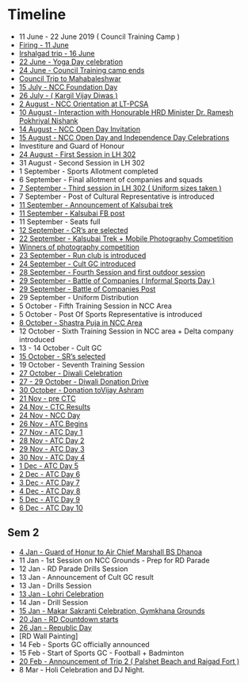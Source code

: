 # Timeline 

* 11 June - 22 June 2019 ( Council Training Camp )
* [Firing - 11 June](https://github.com/MananKGarg/NCC-Magazine/blob/master/Timeline/11%20June%20-%20CTC%20Firing%20(1).pdf)
* [Irshalgad trip - 16 June](https://github.com/MananKGarg/NCC-Magazine/blob/master/Timeline/16%20June%20-%20CTC%20Irshalgad%20Trip.pdf)
* [22 June - Yoga Day celebration](https://github.com/MananKGarg/NCC-Magazine/blob/master/Timeline/Yoga%20Day%20Celebration.pdf)
* [24 June - Council Training camp ends](https://github.com/MananKGarg/NCC-Magazine/blob/master/Timeline/Council%20Training%20Camp.pdf)
* [Council Trip to Mahabaleshwar](https://github.com/MananKGarg/NCC-Magazine/blob/master/Timeline/Council%20Trip%20-%20Mahabaleshwar%20-%20Copy.pdf)
* [15 July - NCC Foundation Day](https://github.com/MananKGarg/NCC-Magazine/blob/master/Timeline/15%20July%20-%20NCC%20Foundation%20Day.pdf)
* [26 July - ( Kargil Vijay Diwas )](https://github.com/MananKGarg/NCC-Magazine/blob/master/Timeline/Kargil%20Vijay%20Diwas.pdf)
* [2 August - NCC Orientation at LT-PCSA](https://github.com/MananKGarg/NCC-Magazine/blob/master/Timeline/2%20August%20NCC%20Orientation%20(2).pdf)
* [10 August - Interaction with Honourable HRD Minister Dr. Ramesh Pokhriyal Nishank](https://github.com/MananKGarg/NCC-Magazine/blob/master/Timeline/10%20August%20-%20Interaction%20with%20Honourable%20HRD%20Minister%20Dr.%20Ramesh%20Pokhriyal%20Nishank%20-%20Copy.pdf)
* [14 August - NCC Open Day Invitation](https://github.com/MananKGarg/NCC-Magazine/blob/master/Timeline/15%20August%20Invitation.pdf)
* [15 August - NCC Open Day and Independence Day Celebrations](https://github.com/MananKGarg/NCC-Magazine/blob/master/Timeline/15%20August%20-%20NCC%20Open%20Day%20and%20Independence%20Day%20Celebrations%20(2)%20-%20Copy.pdf)
* Investiture and Guard of Honour
* [24 August - First Session in LH 302](https://github.com/MananKGarg/NCC-Magazine/blob/master/Timeline/24%20August%20-%20First%20Session%20in%20LH%20302%20-%20Copy.pdf) 
* 31 August - Second Session in LH 302
* 1 September - Sports Allotment completed
* 6 September - Final allotment of companies and squads
* [7 September - Third session in LH 302 ( Uniform sizes taken )](https://github.com/MananKGarg/NCC-Magazine/blob/master/Timeline/7%20September%20-%20Third%20Session.pdf)
* 7 September - Post of Cultural Representative is introduced
* [11 September - Announcement of Kalsubai trek](https://github.com/MananKGarg/NCC-Magazine/blob/master/Timeline/11%20September%20-%20Announcement%20of%20Kalsubai%20trek%20-%20Copy.pdf)
* [11 September - Kalsubai FB post](https://github.com/MananKGarg/NCC-Magazine/blob/master/Timeline/Kalsubai%20FB%20post.pdf)
* 11 September - Seats full
* [12 September - CR’s are selected](https://github.com/MananKGarg/NCC-Magazine/blob/master/Timeline/12%20September%20-%20CR%E2%80%99s%20are%20selected%20-%20Copy.pdf)
* [22 September - Kalsubai Trek  + Mobile Photography Competition](https://github.com/MananKGarg/NCC-Magazine/blob/master/Timeline/22%20September%20-%20Kalsubai%20Trek%20%20%2B%20Mobile%20Photography%20Competition%20-%20Copy.pdf)
* [Winners of photography competition](https://github.com/MananKGarg/NCC-Magazine/blob/master/Timeline/Kalsubai%20Photography%20contest%20winners%20(1).pdf)
* [23 September - Run club is introduced](https://github.com/MananKGarg/NCC-Magazine/blob/master/Timeline/23%20September%20-%20Run%20club%20is%20introduced.pdf)
* [24 September - Cult GC introduced](https://github.com/MananKGarg/NCC-Magazine/blob/master/Timeline/Cult%20GC%20invite.pdf)
* [28 September - Fourth Session and first outdoor session](https://github.com/MananKGarg/NCC-Magazine/blob/master/Timeline/28%20September%20-%20Fourth%20Session%20and%20first%20outdoor%20session.pdf)
* [29 September - Battle of Companies ( Informal Sports Day )](https://github.com/MananKGarg/NCC-Magazine/blob/master/Timeline/29%20September%20-%20Battle%20of%20Companies%20(%20Informal%20Sports%20Day%20).pdf)
* [29 September - Battle of Companies Post](https://github.com/MananKGarg/NCC-Magazine/blob/master/Timeline/Battle%20of%20Companies%20Post.pdf)
* 29 September - Uniform Distribution
* 5 October - Fifth Training Session in NCC Area
* 5 October - Post Of Sports Representative is introduced
* [8 October - Shastra Puja in NCC Area](https://github.com/MananKGarg/NCC-Magazine/blob/master/Timeline/8%20October%20-%20Shastra%20Puja%20in%20NCC%20Area.pdf)
* 12 October - Sixth Training Session in NCC area + Delta company introduced
* 13 - 14 October - Cult GC
* [15 October - SR’s selected](https://github.com/MananKGarg/NCC-Magazine/blob/master/Timeline/SR's%20selected%20(2)%20-%20Copy.pdf)
* 19 October - Seventh Training Session
* [27 October - Diwali Celebration](https://github.com/MananKGarg/NCC-Magazine/blob/master/Timeline/Diwali%20Celebration.pdf)
* [27 - 29 October - Diwali Donation Drive](https://github.com/MananKGarg/NCC-Magazine/blob/master/Timeline/Diwali%20Donation%20drive.pdf)
* [30 October - Donation toVijay Ashram](https://github.com/MananKGarg/NCC-Magazine/blob/master/Timeline/Diwali%20Donation%20Post.pdf)
* [21 Nov - pre CTC](https://github.com/MananKGarg/NCC-Magazine/blob/master/Timeline/Pre-CTC.pdf)
* [24 Nov - CTC Results](https://github.com/MananKGarg/NCC-Magazine/blob/master/Timeline/CTC%20Results%20.pdf)
* [24 Nov - NCC Day](https://github.com/MananKGarg/NCC-Magazine/blob/master/Timeline/24%20November%20-%20NCC%20Day.pdf)
* [26 Nov - ATC Begins](https://github.com/MananKGarg/NCC-Magazine/blob/master/Timeline/ATC%20Begins.pdf)
* [27 Nov - ATC Day 1](https://github.com/MananKGarg/NCC-Magazine/blob/master/Timeline/ATC%20Day%20-%201.pdf)
* [28 Nov - ATC Day 2](https://github.com/MananKGarg/NCC-Magazine/blob/master/Timeline/ATC%20Day%20-%202.pdf)
* [29 Nov - ATC Day 3](https://github.com/MananKGarg/NCC-Magazine/blob/master/Timeline/ATC%20Day%20-%203.pdf)
* [30 Nov - ATC Day 4](https://github.com/MananKGarg/NCC-Magazine/blob/master/Timeline/ATC%20Day%20-%204.pdf)
* [1 Dec  - ATC Day 5](https://github.com/MananKGarg/NCC-Magazine/blob/master/Timeline/ATC%20Day%20-%205.pdf)
* [2 Dec - ATC Day 6](https://github.com/MananKGarg/NCC-Magazine/blob/master/Timeline/ATC%20Day%20-%206.pdf)
* [3 Dec - ATC Day 7](https://github.com/MananKGarg/NCC-Magazine/blob/master/Timeline/ATC%20Day%20-%207.pdf)
* [4 Dec - ATC Day 8](https://github.com/MananKGarg/NCC-Magazine/blob/master/Timeline/ATC%20Day%20-%208.pdf)
* [5 Dec - ATC Day 9](https://github.com/MananKGarg/NCC-Magazine/blob/master/Timeline/ATC%20Day%20-%209.pdf)
* [6 Dec - ATC Day 10](https://github.com/MananKGarg/NCC-Magazine/blob/master/Timeline/ATC%20Day%20-%2010.pdf)

## Sem 2

* [4 Jan - Guard of Honur to Air Chief Marshall BS Dhanoa](https://github.com/MananKGarg/NCC-Magazine/blob/master/Timeline/GoH%20to%20Air%20Chief.pdf)
* 11 Jan - 1st Session on NCC Grounds - Prep for RD Parade
* 12 Jan - RD Parade Drills Session
* 13 Jan - Announcement of Cult GC result
* 13 Jan - Drills Session
* [13 Jan - Lohri Celebration](https://github.com/MananKGarg/NCC-Magazine/blob/master/Timeline/Lohri.pdf)
* 14 Jan - Drill Session
* [15 Jan - Makar Sakranti Celebration, Gymkhana Grounds](https://github.com/MananKGarg/NCC-Magazine/blob/master/Timeline/Makar%20sakranti.pdf)
* [20 Jan - RD Countdown starts](https://github.com/MananKGarg/NCC-Magazine/blob/master/Timeline/Pre%20RD%201.pdf)
* [26 Jan - Republic Day](https://github.com/MananKGarg/NCC-Magazine/blob/master/Timeline/Post%20RD%20post.pdf)
* [RD Wall Painting]
* 14 Feb - Sports GC officially announced
* 15 Feb - Start of Sports GC - Football + Badminton
* [20 Feb - Announcement of Trip 2 ( Palshet Beach and Raigad Fort )](https://github.com/MananKGarg/NCC-Magazine/blob/master/Timeline/Trip%202%20Announcement.pdf)
* 8 Mar - Holi Celebration and DJ Night.

